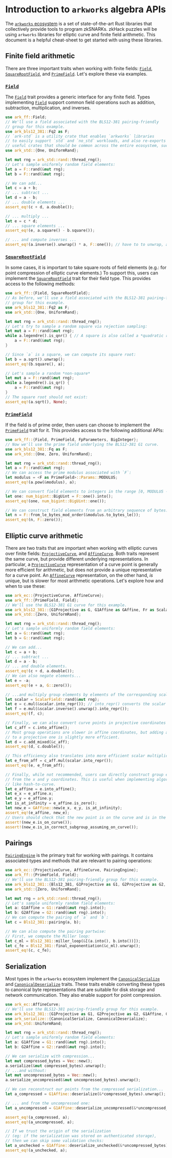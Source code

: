 # Introduction to `arkworks` algebra APIs

The [`arkworks` ecosystem](https://arkworks.rs) is a set of state-of-the-art Rust libraries that collectively provide tools to program zkSNARKs.
zkHack puzzles will be using `arkworks` libraries for elliptic curve and finite field arithmetic. This document is a helpful cheat-sheet to get started with using these libraries.

## Finite field arithmetic

There are three important traits when working with finite fields: [`Field`],
[`SquareRootField`], and [`PrimeField`]. Let's explore these via examples.

### [`Field`]

The [`Field`] trait provides a generic interface for any finite field.
Types implementing [`Field`] support common field operations
such as addition, subtraction, multiplication, and inverses.

```rust
use ark_ff::Field;
// We'll use a field associated with the BLS12-381 pairing-friendly
// group for this example.
use ark_bls12_381::Fq2 as F;
// `ark-std` is a utility crate that enables `arkworks` libraries
// to easily support `std` and `no_std` workloads, and also re-exports
// useful crates that should be common across the entire ecosystem, such as `rand`.
use ark_std::{One, UniformRand};

let mut rng = ark_std::rand::thread_rng();
// Let's sample uniformly random field elements:
let a = F::rand(&mut rng);
let b = F::rand(&mut rng);

// We can add...
let c = a + b;
// ... subtract ...
let d = a - b;
// ... double elements ...
assert_eq!(c + d, a.double());

// ... multiply ...
let e = c * d;
// ... square elements ...
assert_eq!(e, a.square() - b.square());

// ... and compute inverses ...
assert_eq!(a.inverse().unwrap() * a, F::one()); // have to to unwrap, as `a` could be zero.
```

### [`SquareRootField`]

In some cases, it is important to take square roots of field elements
(e.g.: for point compression of elliptic curve elements.)
To support this, users can implement the [`SquareRootField`] trait for their field type. This
provides access to the following methods:

```rust
use ark_ff::{Field, SquareRootField};
// As before, we'll use a field associated with the BLS12-381 pairing-friendly
// group for this example.
use ark_bls12_381::Fq2 as F;
use ark_std::{One, UniformRand};

let mut rng = ark_std::rand::thread_rng();
// Let's try to sample a random square via rejection sampling:
let mut a = F::rand(&mut rng);
while a.legendre().is_qnr() { // A square is also called a *quadratic residue*
    a = F::rand(&mut rng);
}

// Since `a` is a square, we can compute its square root:
let b = a.sqrt().unwrap();
assert_eq!(b.square(), a);

// Let's sample a random *non-square*
let mut a = F::rand(&mut rng);
while a.legendre().is_qr() {
    a = F::rand(&mut rng);
}
// The square root should not exist:
assert_eq!(a.sqrt(), None);
```

### [`PrimeField`]

If the field is of prime order, then users can choose
to implement the [`PrimeField`] trait for it. This provides access to the following
additional APIs:

```rust
use ark_ff::{Field, PrimeField, FpParameters, BigInteger};
// Now we'll use the prime field underlying the BLS12-381 G1 curve.
use ark_bls12_381::Fq as F;
use ark_std::{One, Zero, UniformRand};

let mut rng = ark_std::rand::thread_rng();
let a = F::rand(&mut rng);
// We can access the prime modulus associated with `F`:
let modulus = <F as PrimeField>::Params::MODULUS;
assert_eq!(a.pow(&modulus), a);

// We can convert field elements to integers in the range [0, MODULUS - 1]:
let one: num_bigint::BigUint = F::one().into();
assert_eq!(one, num_bigint::BigUint::one());

// We can construct field elements from an arbitrary sequence of bytes:
let n = F::from_le_bytes_mod_order(&modulus.to_bytes_le());
assert_eq!(n, F::zero());
```

## Elliptic curve arithmetic

There are two traits that are important when working with elliptic curves
over finite fields: [`ProjectiveCurve`], and [`AffineCurve`]. Both traits
represent the same curve, but provide different underlying representations.
In particular, a [`ProjectiveCurve`] representation of a curve point is generally
more efficient for arithmetic, but does not provide a unique representative
for a curve point. An [`AffineCurve`] representation, on the other hand, *is* unique,
but is slower for most arithmetic operations. Let's explore how and when to use
these:

```rust
use ark_ec::{ProjectiveCurve, AffineCurve};
use ark_ff::{PrimeField, Field};
// We'll use the BLS12-381 G1 curve for this example.
use ark_bls12_381::{G1Projective as G, G1Affine as GAffine, Fr as ScalarField};
use ark_std::{Zero, UniformRand};

let mut rng = ark_std::rand::thread_rng();
// Let's sample uniformly random field elements:
let a = G::rand(&mut rng);
let b = G::rand(&mut rng);

// We can add...
let c = a + b;
// ... subtract ...
let d = a - b;
// ... and double elements.
assert_eq!(c + d, a.double());
// We can also negate elements...
let e = -a;
assert_eq!(e + a, G::zero());

// ...and multiply group elements by elements of the corresponding scalar field
let scalar = ScalarField::rand(&mut rng);
let e = c.mul(&scalar.into_repr()); // into_repr() converts the scalar into a `BigInteger`.
let f = e.mul(&scalar.inverse().unwrap().into_repr());
assert_eq!(f, c);

// Finally, we can also convert curve points in projective coordinates to affine coordinates.
let c_aff = c.into_affine();
// Most group operations are slower in affine coordinates, but adding an affine point
// to a projective one is slightly more efficient.
let d = c.add_mixed(&c_aff);
assert_eq!(d, c.double());

// This efficiency also translates into more efficient scalar multiplication routines.
let e_from_aff = c_aff.mul(scalar.into_repr());
assert_eq!(e, e_from_aff);

// Finally, while not recommended, users can directly construct group elements
// from the x and y coordinates. This is useful when implementing algorithms
// like hash-to-curve.
let e_affine = e.into_affine();
let e_x = e_affine.x;
let e_y = e_affine.y;
let is_at_infinity = e_affine.is_zero();
let new_e = GAffine::new(e_x, e_y, is_at_infinity);
assert_eq!(e_affine, new_e);
// Users should check that the new point is on the curve and is in the prime-order group:
assert!(new_e.is_on_curve());
assert!(new_e.is_in_correct_subgroup_assuming_on_curve());
```

## Pairings

[`PairingEngine`] is the primary trait for working with pairings. It contains
associated types and methods that are relevant to pairing operations:

```rust
use ark_ec::{ProjectiveCurve, AffineCurve, PairingEngine};
use ark_ff::{PrimeField, Field};
// We'll use the BLS12-381 pairing-friendly group for this example.
use ark_bls12_381::{Bls12_381, G1Projective as G1, G2Projective as G2, G1Affine, G2Affine, Fr as ScalarField};
use ark_std::{Zero, UniformRand};

let mut rng = ark_std::rand::thread_rng();
// Let's sample uniformly random field elements:
let a: G1Affine = G1::rand(&mut rng).into();
let b: G2Affine = G2::rand(&mut rng).into();
// We can compute the pairing of `a` and `b`:
let c = Bls12_381::pairing(a, b);

// We can also compute the pairing partwise:
// First, we compute the Miller loop:
let c_ml = Bls12_381::miller_loop(&[(a.into(), b.into())]);
let c_fe = Bls12_381::final_exponentiation(&c_ml).unwrap();
assert_eq!(c, c_fe);
```

## Serialization

Most types in the `arkworks` ecosystem implement the [`CanonicalSerialize`]
and [`CanonicalDeserialize`] traits. These traits enable converting these types
to canonical byte representations that are suitable for disk storage and network
communication. They also enable support for point compression.

```rust
use ark_ec::AffineCurve;
// We'll use the BLS12-381 pairing-friendly group for this example.
use ark_bls12_381::{G1Projective as G1, G2Projective as G2, G1Affine, G2Affine};
use ark_serialize::{CanonicalSerialize, CanonicalDeserialize};
use ark_std::UniformRand;

let mut rng = ark_std::rand::thread_rng();
// Let's sample uniformly random field elements:
let a: G1Affine = G1::rand(&mut rng).into();
let b: G2Affine = G2::rand(&mut rng).into();

// We can serialize with compression...
let mut compressed_bytes = Vec::new();
a.serialize(&mut compressed_bytes).unwrap();
// ...and without:
let mut uncompressed_bytes = Vec::new();
a.serialize_uncompressed(&mut uncompressed_bytes).unwrap();

// We can reconstruct our points from the compressed serialization...
let a_compressed = G1Affine::deserialize(&*compressed_bytes).unwrap();

// ... and from the uncompressed one:
let a_uncompressed = G1Affine::deserialize_uncompressed(&*uncompressed_bytes).unwrap();

assert_eq!(a_compressed, a);
assert_eq!(a_uncompressed, a);

// If we trust the origin of the serialization
// (eg: if the serialization was stored on authenticated storage),
// then we can skip some validation checks:
let a_unchecked = G1Affine::deserialize_unchecked(&*uncompressed_bytes).unwrap();
assert_eq!(a_unchecked, a);
```

[`Field`]: https://docs.rs/ark-ff/0.3.0/ark_ff/fields/trait.Field.html
[`PrimeField`]: https://docs.rs/ark-ff/0.3.0/ark_ff/fields/trait.PrimeField.html
[`SquareRootField`]: https://docs.rs/ark-ff/0.3.0/ark_ff/fields/trait.SquareRootField.html
[`AffineCurve`]: https://docs.rs/ark-ec/0.3.0/ark_ec/trait.AffineCurve.html
[`ProjectiveCurve`]: https://docs.rs/ark-ec/0.3.0/ark_ec/trait.ProjectiveCurve.html
[`PairingEngine`]: https://docs.rs/ark-ec/0.3.0/ark_ec/trait.PairingEngine.html
[`CanonicalSerialize`]: https://docs.rs/ark-serialize/0.3.0/ark_serialize/trait.CanonicalSerialize.html
[`CanonicalDeserialize`]: https://docs.rs/ark-serialize/0.3.0/ark_serialize/trait.CanonicalDeserialize.html

